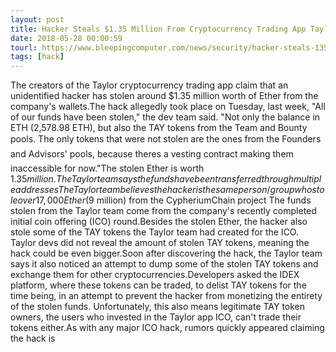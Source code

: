 ```yaml
---
layout: post
title: Hacker Steals $1.35 Million From Cryptocurrency Trading App Taylor
date: 2018-05-28 00:00:59
tourl: https://www.bleepingcomputer.com/news/security/hacker-steals-135-million-from-cryptocurrency-trading-app-taylor/
tags: [hack]
---
```

The creators of the Taylor cryptocurrency trading app claim that an unidentified hacker has stolen around $1.35 million worth of Ether from the company's wallets.The hack allegedly took place on Tuesday, last week, "All of our funds have been stolen," the dev team said. "Not only the balance in ETH (2,578.98 ETH), but also the TAY tokens from the Team and Bounty pools. The only tokens that were not stolen are the ones from the Founders and Advisors' pools, because theres a vesting contract making them inaccessible for now."The stolen Ether is worth $1.35 million. The Taylor team says the funds have been transferred through multiple addresses The Taylor team believes the hacker is the same person/group who stole over 17,000 Ether ($9 million) from the CypheriumChain project The funds stolen from the Taylor team come from the company's recently completed initial coin offering (ICO) round.Besides the stolen Ether, the hacker also stole some of the TAY tokens the Taylor team had created for the ICO. Taylor devs did not reveal the amount of stolen TAY tokens, meaning the hack could be even bigger.Soon after discovering the hack, the Taylor team says it also noticed an attempt to dump some of the stolen TAY tokens and exchange them for other cryptocurrencies.Developers asked the IDEX platform, where these tokens can be traded, to delist TAY tokens for the time being, in an attempt to prevent the hacker from monetizing the entirety of the stolen funds. Unfortunately, this also means legitimate TAY token owners, the users who invested in the Taylor app ICO, can't trade their tokens either.As with any major ICO hack, rumors quickly appeared claiming the hack is 